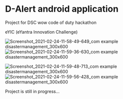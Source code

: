 # D-Alert android application
Project for DSC wow code of duty hackathon

eYIC (eYantra Innovation Challenge)

![Screenshot_2021-02-24-11-58-49-649_com example disastermanagement_300x600](https://user-images.githubusercontent.com/63334004/108958818-86e28c80-7699-11eb-95f7-d0e3d5ce0179.jpg)
![Screenshot_2021-02-24-11-59-36-630_com example disastermanagement_300x600](https://user-images.githubusercontent.com/63334004/108958838-8e099a80-7699-11eb-801d-cc6148cdedb9.jpg)

![Screenshot_2021-02-24-11-59-48-713_com example disastermanagement_300x600](https://user-images.githubusercontent.com/63334004/108959201-15efa480-769a-11eb-9bf3-e98cacf17462.jpg)
![Screenshot_2021-02-24-11-59-56-428_com example disastermanagement_300x600](https://user-images.githubusercontent.com/63334004/108959250-299b0b00-769a-11eb-8af0-f65c72916f7b.jpg)




Project is still in progress...
